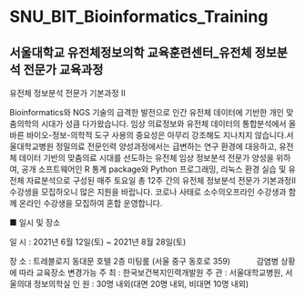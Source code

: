 # SNU_BIT_Bioinformatics_Training
서울대학교 유전체정보의학 교육훈련센터_유전체 정보분석 전문가 교육과정
------------------------------------------------------------------------------

유전체 정보분석 전문가 기본과정 II

Bioinformatics와 NGS 기술의 급격한 발전으로 인간 유전체 데이터에 기반한 개인 맞춤의학의 시대가 성큼 다가왔습니다. 임상 의료정보와 유전체 데이터의 통합분석에서 올바른 바이오-정보-의학적 도구 사용의 중요성은 아무리 강조해도 지나치지 않습니다.서울대학교병원 정밀의료 전문인력 양성과정에서는 급변하는 연구 환경에 대응하고, 유전체 데이터 기반의 맞춤의료 시대를 선도하는 유전체 임상 정보분석 전문가 양성을 위하여, 공개 소프트웨어인 R 통계 package와 Python 프로그래밍, 리눅스 환경 실습 및 유전체 자료분석으로 구성된 매주 토요일 총 12주 간의 유전체 정보분석 전문가 기본과정II 수강생을 모집하오니 많은 지원을 바랍니다. 코로나 사태로 소수의오프라인 수강생과 함께 온라인 수강생을 모집하여 혼합 운영합니다.


■ 일시 및 장소

일 시 : 2021년 6월 12일(토) ~ 2021년 8월 28일(토)                    

장 소 : 트레블로지 동대문 호텔 2층 미팅룸 (서울 중구 동호로 359)
   감염병 상황에 따라 교육장소 변경가능
주 최 : 한국보건복지인력개발원
주 관 : 서울대학교병원, 서울의대 정보의학실
인 원 : 30명 내외(대면 20명 내외, 비대면 10명 내외)

